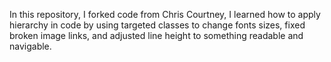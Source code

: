 In this repository, I forked code from Chris Courtney, I learned how to apply hierarchy in code by using targeted classes to change fonts sizes, fixed broken image links, and adjusted line height to something readable and navigable. 
